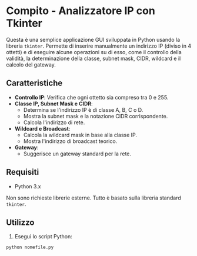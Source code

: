 # Compito - Analizzatore IP con Tkinter

Questa è una semplice applicazione GUI sviluppata in Python usando la libreria `tkinter`. Permette di inserire manualmente un indirizzo IP (diviso in 4 ottetti) e di eseguire alcune operazioni su di esso, come il controllo della validità, la determinazione della classe, subnet mask, CIDR, wildcard e il calcolo del gateway.

## Caratteristiche

- **Controllo IP**: Verifica che ogni ottetto sia compreso tra 0 e 255.
- **Classe IP, Subnet Mask e CIDR**:
  - Determina se l'indirizzo IP è di classe A, B, C o D.
  - Mostra la subnet mask e la notazione CIDR corrispondente.
  - Calcola l'indirizzo di rete.
- **Wildcard e Broadcast**:
  - Calcola la wildcard mask in base alla classe IP.
  - Mostra l'indirizzo di broadcast teorico.
- **Gateway**:
  - Suggerisce un gateway standard per la rete.

## Requisiti

- Python 3.x

Non sono richieste librerie esterne. Tutto è basato sulla libreria standard `tkinter`.

## Utilizzo

1. Esegui lo script Python:

```bash
python nomefile.py
